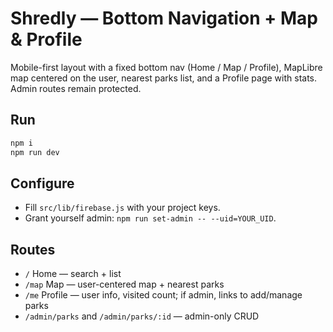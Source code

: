 # Shredly — Bottom Navigation + Map & Profile

Mobile-first layout with a fixed bottom nav (Home / Map / Profile), MapLibre map centered on the user, nearest parks list, and a Profile page with stats. Admin routes remain protected.

## Run
```bash
npm i
npm run dev
```

## Configure
- Fill `src/lib/firebase.js` with your project keys.
- Grant yourself admin: `npm run set-admin -- --uid=YOUR_UID`.

## Routes
- `/` Home — search + list
- `/map` Map — user-centered map + nearest parks
- `/me` Profile — user info, visited count; if admin, links to add/manage parks
- `/admin/parks` and `/admin/parks/:id` — admin-only CRUD